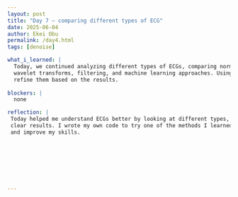 ```yaml
---
layout: post
title: "Day 7 – comparing different types of ECG"
date: 2025-06-04
author: Ekei Obu 
permalink: /day4.html
tags: [denoise]

what_i_learned: |
  Today, we continued analyzing different types of ECGs, comparing normal, abnormal, and those with myocardial infarction or history of MI. We read several articles on ECG denoising techniques, learning about methods like 
  wavelet transforms, filtering, and machine learning approaches. Using this knowledge, we each wrote our own Python code to denoise ECG signals. Tomorrow, we’ll run and compare our codes to evaluate their effectiveness and 
  refine them based on the results.
  
blockers: |
  none  

reflection: |
 Today helped me understand ECGs better by looking at different types, like normal, abnormal, and those with heart problems. Reading articles about how to clean up ECG signals showed me how important it is to remove noise for 
 clear results. I wrote my own code to try one of the methods I learned, which made me think and apply what I read. I’m excited for tomorrow when we test and compare everyone’s code. This is a good way for me to learn more 
 and improve my skills.








---
```

